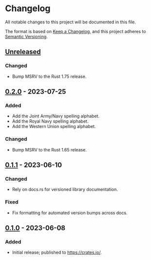 # Changelog

All notable changes to this project will be documented in this file.

The format is based on [Keep a Changelog][1], and this project adheres to
[Semantic Versioning][2].

[1]: https://keepachangelog.com/en/1.1.0/
[2]: https://semver.org/spec/v2.0.0.html

<!-- next-header -->

## [Unreleased] <!-- release-date -->

### Changed

- Bump MSRV to the Rust 1.75 release.

## [0.2.0] - 2023-07-25

### Added

- Add the Joint Army/Navy spelling alphabet.
- Add the Royal Navy spelling alphabet.
- Add the Western Union spelling alphabet.

### Changed

- Bump MSRV to the Rust 1.65 release.

## [0.1.1] - 2023-06-10

### Changed

- Rely on docs.rs for versioned library documentation.

### Fixed

- Fix formatting for automated version bumps across docs.

## [0.1.0] - 2023-06-08

### Added

- Initial release; published to https://crates.io/.

<!-- next-url -->

[Unreleased]:
  https://github.com/EarthmanMuons/spellout/compare/spellabet-v0.2.0...HEAD
[0.2.0]:
  https://github.com/EarthmanMuons/spellout/compare/spellabet-v0.1.1...spellabet-v0.2.0
[0.1.1]:
  https://github.com/EarthmanMuons/spellout/compare/spellabet-v0.1.0...spellabet-v0.1.1
[0.1.0]: https://github.com/EarthmanMuons/spellout/commits/spellabet-v0.1.0
